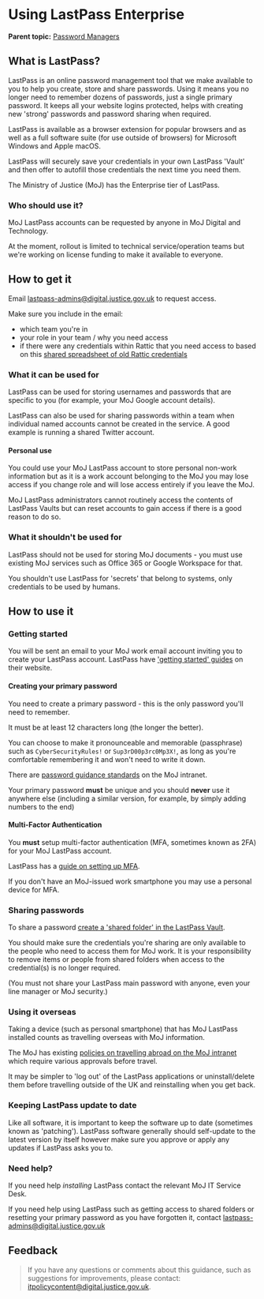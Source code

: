 # Using LastPass Enterprise

**Parent topic:** [Password Managers](password-managers.md)

## What is LastPass?

LastPass is an online password management tool that we make available to you to help you create, store and share passwords. Using it means you no longer need to remember dozens of passwords, just a single primary password. It keeps all your website logins protected, helps with creating new 'strong' passwords and password sharing when required.

LastPass is available as a browser extension for popular browsers and as well as a full software suite \(for use outside of browsers\) for Microsoft Windows and Apple macOS.

LastPass will securely save your credentials in your own LastPass 'Vault' and then offer to autofill those credentials the next time you need them.

The Ministry of Justice \(MoJ\) has the Enterprise tier of LastPass.

### Who should use it?

MoJ LastPass accounts can be requested by anyone in MoJ Digital and Technology.

At the moment, rollout is limited to technical service/operation teams but we're working on license funding to make it available to everyone.

## How to get it

Email [lastpass-admins@digital.justice.gov.uk](mailto:lastpass-admins@digital.justice.gov.uk) to request access.

Make sure you include in the email:

-   which team you're in
-   your role in your team / why you need access
-   if there were any credentials within Rattic that you need access to based on this [shared spreadsheet of old Rattic credentials](https://docs.google.com/spreadsheets/d/1xkjXApSI1yw4gSuE9-izOBjvD5MK895wt1GJ9unQdU8/edit?usp=sharing)

### What it can be used for

LastPass can be used for storing usernames and passwords that are specific to you \(for example, your MoJ Google account details\).

LastPass can also be used for sharing passwords within a team when individual named accounts cannot be created in the service. A good example is running a shared Twitter account.

#### Personal use

You could use your MoJ LastPass account to store personal non-work information but as it is a work account belonging to the MoJ you may lose access if you change role and will lose access entirely if you leave the MoJ.

MoJ LastPass administrators cannot routinely access the contents of LastPass Vaults but can reset accounts to gain access if there is a good reason to do so.

### What it shouldn't be used for

LastPass should not be used for storing MoJ documents - you must use existing MoJ services such as Office 365 or Google Workspace for that.

You shouldn't use LastPass for 'secrets' that belong to systems, only credentials to be used by humans.

## How to use it

### Getting started

You will be sent an email to your MoJ work email account inviting you to create your LastPass account. LastPass have ['getting started' guides](https://support.logmeininc.com/lastpass?articleID=1194875481) on their website.

#### Creating your primary password

You need to create a primary password - this is the only password you'll need to remember.

It must be at least 12 characters long \(the longer the better\).

You can choose to make it pronounceable and memorable \(passphrase\) such as `CyberSecurityRules!` or `Sup3rD00p3rc0Mp3X!`, as long as you're comfortable remembering it and won't need to write it down.

There are [password guidance standards](https://intranet.justice.gov.uk/guidance/security/it-computer-security/passwords/) on the MoJ intranet.

Your primary password **must** be unique and you should **never** use it anywhere else \(including a similar version, for example, by simply adding numbers to the end\)

#### Multi-Factor Authentication

You **must** setup multi-factor authentication \(MFA, sometimes known as 2FA\) for your MoJ LastPass account.

LastPass has a [guide on setting up MFA](https://support.logmeininc.com/lastpass/help/enable-multifactor-authentication-lp010002).

If you don't have an MoJ-issued work smartphone you may use a personal device for MFA.

### Sharing passwords

To share a password [create a 'shared folder' in the LastPass Vault](https://support.logmeininc.com/lastpass/help/manage-lastpass-teams-shared-folders-users-lp010061).

You should make sure the credentials you're sharing are only available to the people who need to access them for MoJ work. It is your responsibility to remove items or people from shared folders when access to the credential\(s\) is no longer required.

\(You must not share your LastPass main password with anyone, even your line manager or MoJ security.\)

### Using it overseas

Taking a device \(such as personal smartphone\) that has MoJ LastPass installed counts as travelling overseas with MoJ information.

The MoJ has existing [policies on travelling abroad on the MoJ intranet](https://intranet.justice.gov.uk/guidance/security/staff-security-and-responsibilities/travelling-abroad-business-or-personal/) which require various approvals before travel.

It may be simpler to 'log out' of the LastPass applications or uninstall/delete them before travelling outside of the UK and reinstalling when you get back.

### Keeping LastPass update to date

Like all software, it is important to keep the software up to date \(sometimes known as 'patching'\). LastPass software generally should self-update to the latest version by itself however make sure you approve or apply any updates if LastPass asks you to.

### Need help?

If you need help *installing* LastPass contact the relevant MoJ IT Service Desk.

If you need help using LastPass such as getting access to shared folders or resetting your primary password as you have forgotten it, contact [lastpass-admins@digital.justice.gov.uk](mailto:lastpass-admins@digital.justice.gov.uk)

## Feedback

> If you have any questions or comments about this guidance, such as suggestions for improvements, please contact: [itpolicycontent@digital.justice.gov.uk](mailto:itpolicycontent@digital.justice.gov.uk).

